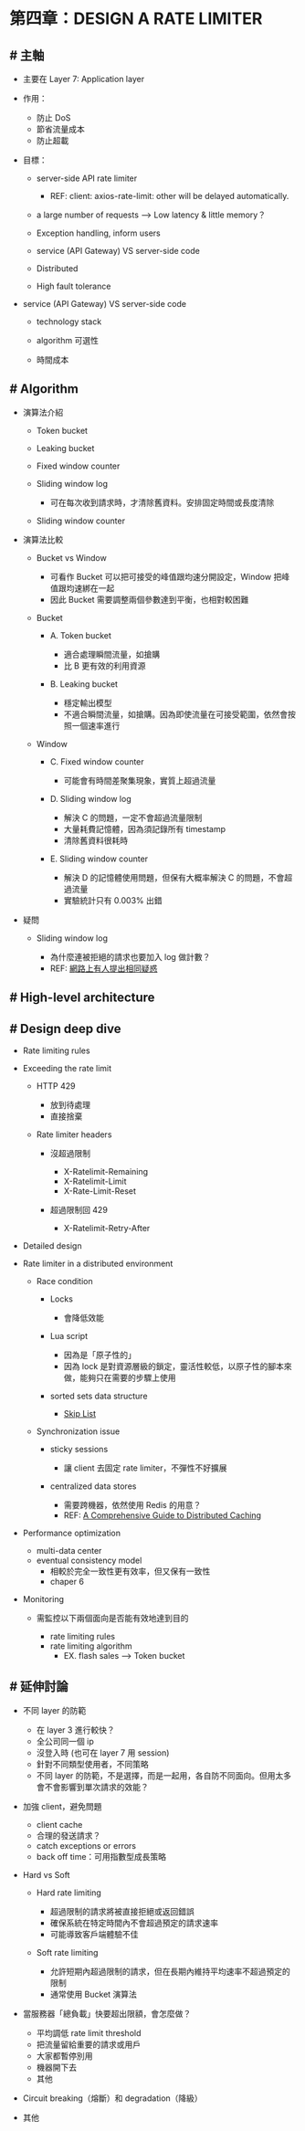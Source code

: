 # 第四章：DESIGN A RATE LIMITER

## # 主軸

- 主要在 Layer 7: Application layer

- 作用：

  - 防止 DoS
  - 節省流量成本
  - 防止超載

- 目標：

  - server-side API rate limiter

    - REF: client: axios-rate-limit: other will be delayed automatically.

  - a large number of requests --> Low latency & little memory？

  - Exception handling, inform users

  - service (API Gateway) VS server-side code

  - Distributed

  - High fault tolerance

- service (API Gateway) VS server-side code

  - technology stack

  - algorithm 可選性

  - 時間成本

## # Algorithm

- 演算法介紹

  - Token bucket

  - Leaking bucket

  - Fixed window counter

  - Sliding window log

    - 可在每次收到請求時，才清除舊資料。安排固定時間或長度清除

  - Sliding window counter

- 演算法比較

  - Bucket vs Window

    - 可看作 Bucket 可以把可接受的峰值跟均速分開設定，Window 把峰值跟均速綁在一起
    - 因此 Bucket 需要調整兩個參數達到平衡，也相對較困難

  - Bucket

    - A. Token bucket

      - 適合處理瞬間流量，如搶購
      - 比 B 更有效的利用資源

    - B. Leaking bucket

      - 穩定輸出模型
      - 不適合瞬間流量，如搶購。因為即使流量在可接受範圍，依然會按照一個速率進行

  - Window

    - C. Fixed window counter

      - 可能會有時間差聚集現象，實質上超過流量

    - D. Sliding window log

      - 解決 C 的問題，一定不會超過流量限制
      - 大量耗費記憶體，因為須記錄所有 timestamp
      - 清除舊資料很耗時

    - E. Sliding window counter

      - 解決 D 的記憶體使用問題，但保有大概率解決 C 的問題，不會超過流量
      - 實驗統計只有 0.003% 出錯

- 疑問

  - Sliding window log

    - 為什麼連被拒絕的請求也要加入 log 做計數？
    - REF: [網路上有人提出相同疑惑](https://www.reddit.com/r/AskComputerScience/comments/xktn2j/rate_limiting_why_log_rejected_requests/)

## # High-level architecture

## # Design deep dive

- Rate limiting rules

- Exceeding the rate limit

  - HTTP 429

    - 放到待處理
    - 直接捨棄

  - Rate limiter headers

    - 沒超過限制

      - X-Ratelimit-Remaining
      - X-Ratelimit-Limit
      - X-Rate-Limit-Reset

    - 超過限制回 429

      - X-Ratelimit-Retry-After

- Detailed design

- Rate limiter in a distributed environment

  - Race condition

    - Locks

      - 會降低效能

    - Lua script

      - 因為是「原子性的」
      - 因為 lock 是對資源層級的鎖定，靈活性較低，以原子性的腳本來做，能夠只在需要的步驟上使用

    - sorted sets data structure

      - [Skip List](https://mecha-mind.medium.com/redis-sorted-sets-and-skip-lists-4f849d188a33)

  - Synchronization issue

    - sticky sessions

      - 讓 client 去固定 rate limiter，不彈性不好擴展

    - centralized data stores

      - 需要跨機器，依然使用 Redis 的用意？
      - REF: [A Comprehensive Guide to Distributed Caching](https://blog.devgenius.io/a-comprehensive-guide-to-distributed-caching-827f1fa5a184)

- Performance optimization

  - multi-data center
  - eventual consistency model
    - 相較於完全一致性更有效率，但又保有一致性
    - chaper 6

- Monitoring

  - 需監控以下兩個面向是否能有效地達到目的

    - rate limiting rules
    - rate limiting algorithm
      - EX. flash sales --> Token bucket

## # 延伸討論

- 不同 layer 的防範

  - 在 layer 3 進行較快？
  - 全公司同一個 ip
  - 沒登入時 (也可在 layer 7 用 session)
  - 針對不同類型使用者，不同策略
  - 不同 layer 的防範，不是選擇，而是一起用，各自防不同面向。但用太多會不會影響到單次請求的效能？

- 加強 client，避免問題

  - client cache
  - 合理的發送請求？
  - catch exceptions or errors
  - back off time：可用指數型成長策略

- Hard vs Soft

  - Hard rate limiting

    - 超過限制的請求將被直接拒絕或返回錯誤
    - 確保系統在特定時間內不會超過預定的請求速率
    - 可能導致客戶端體驗不佳

  - Soft rate limiting

    - 允許短期內超過限制的請求，但在長期內維持平均速率不超過預定的限制
    - 通常使用 Bucket 演算法

- 當服務器「總負載」快要超出限額，會怎麼做？

  - 平均調低 rate limit threshold
  - 把流量留給重要的請求或用戶
  - 大家都暫停別用
  - 機器開下去
  - 其他

- Circuit breaking（熔斷）和 degradation（降級）

- 其他
